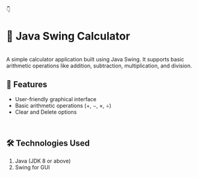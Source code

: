 👇

<h1>🧮 Java Swing Calculator</h1>
<br>
A simple calculator application built using Java Swing.
It supports basic arithmetic operations like addition, subtraction, multiplication, and division.
<br>
<h2>🚀 Features</h2>

<ul><li>User-friendly graphical interface</li>

<li>Basic arithmetic operations (+, −, ×, ÷)</li>

<li>Clear and Delete options</li></ul>
<br>
<h2>🛠️ Technologies Used</h2>

<ol><li>Java (JDK 8 or above)</li>

<li>Swing for GUI</li>
